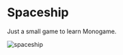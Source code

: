 # Spaceship

Just a small game to learn Monogame.

![spaceship](https://github.com/user-attachments/assets/ae7b8a56-4010-465a-a055-50753b099242)

